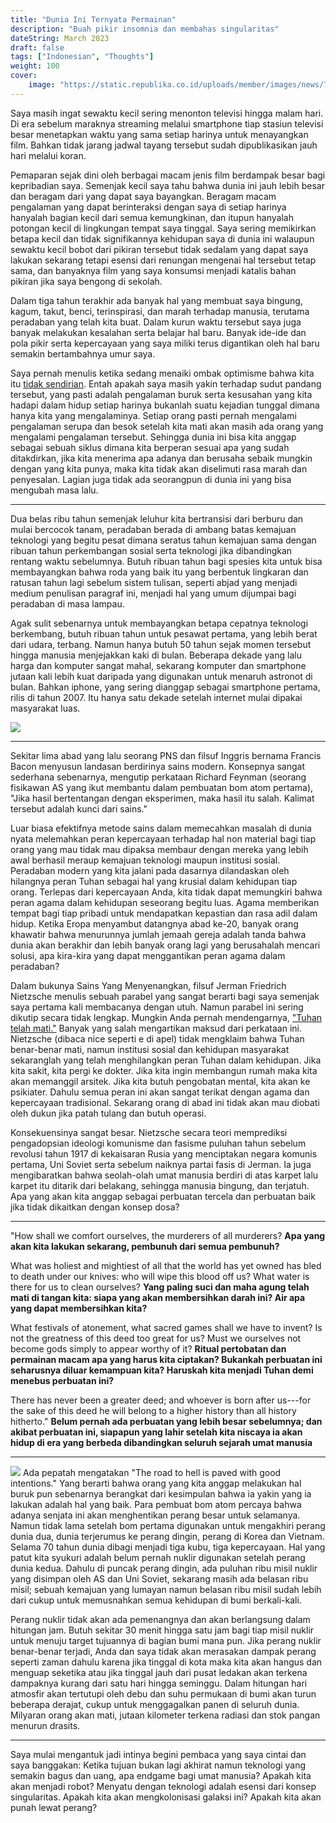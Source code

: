 ```yaml
---
title: "Dunia Ini Ternyata Permainan"
description: "Buah pikir insomnia dan membahas singularitas"
dateString: March 2023
draft: false
tags: ["Indonesian", "Thoughts"]
weight: 100
cover:
    image: "https://static.republika.co.id/uploads/member/images/news/7f5lbglpbx.jpg"
---
```

Saya masih ingat sewaktu kecil sering menonton televisi hingga malam hari. Di era sebelum maraknya streaming melalui smartphone tiap stasiun televisi besar menetapkan waktu yang sama setiap harinya untuk menayangkan film. Bahkan tidak jarang jadwal tayang tersebut sudah dipublikasikan jauh hari melalui koran.

Pemaparan sejak dini oleh berbagai macam jenis film berdampak besar bagi kepribadian saya. Semenjak kecil saya tahu bahwa dunia ini jauh lebih besar dan beragam dari yang dapat saya bayangkan. Beragam macam pengalaman yang dapat berinteraksi dengan saya di setiap harinya hanyalah bagian kecil dari semua kemungkinan, dan itupun hanyalah potongan kecil di lingkungan tempat saya tinggal. Saya sering memikirkan betapa kecil dan tidak signifikannya kehidupan saya di dunia ini walaupun sewaktu kecil bobot dari pikiran tersebut tidak sedalam yang dapat saya lakukan sekarang tetapi esensi dari renungan mengenai hal tersebut tetap sama, dan banyaknya film yang saya konsumsi menjadi katalis bahan pikiran jika saya bengong di sekolah.

Dalam tiga tahun terakhir ada banyak hal yang membuat saya bingung, kagum, takut, benci, terinspirasi, dan marah terhadap manusia, terutama peradaban yang telah kita buat. Dalam kurun waktu tersebut saya juga banyak melakukan kesalahan serta belajar hal baru. Banyak ide-ide dan pola pikir serta kepercayaan yang saya miliki terus digantikan oleh hal baru semakin bertambahnya umur saya.

Saya pernah menulis ketika sedang menaiki ombak optimisme bahwa kita itu [tidak sendirian](https://oatlayers.wordpress.com/2022/06/05/kamu-gak-sendirian-kok/). Entah apakah saya masih yakin terhadap sudut pandang tersebut, yang pasti adalah pengalaman buruk serta kesusahan yang kita hadapi dalam hidup setiap harinya bukanlah suatu kejadian tunggal dimana hanya kita yang mengalaminya. Setiap orang pasti pernah mengalami pengalaman serupa dan besok setelah kita mati akan masih ada orang yang mengalami pengalaman tersebut. Sehingga dunia ini bisa kita anggap sebagai sebuah siklus dimana kita berperan sesuai apa yang sudah ditakdirkan, jika kita menerima apa adanya dan berusaha sebaik mungkin dengan yang kita punya, maka kita tidak akan diselimuti rasa marah dan penyesalan. Lagian juga tidak ada seorangpun di dunia ini yang bisa mengubah masa lalu.

---
Dua belas ribu tahun semenjak leluhur kita bertransisi dari berburu dan mulai bercocok tanam, peradaban berada di ambang batas kemajuan teknologi yang begitu pesat dimana seratus tahun kemajuan sama dengan ribuan tahun perkembangan sosial serta teknologi jika dibandingkan rentang waktu sebelumnya. Butuh ribuan tahun bagi spesies kita untuk bisa membayangkan bahwa roda yang baik itu yang berbentuk lingkaran dan ratusan tahun lagi sebelum sistem tulisan, seperti abjad yang menjadi medium penulisan paragraf ini, menjadi hal yang umum dijumpai bagi peradaban di masa lampau. 

Agak sulit sebenarnya untuk membayangkan betapa cepatnya teknologi berkembang, butuh ribuan tahun untuk pesawat pertama, yang lebih berat dari udara, terbang. Namun hanya butuh 50 tahun sejak momen tersebut hingga manusia menjejakkan kaki di bulan. Beberapa dekade yang lalu harga dan komputer sangat mahal, sekarang komputer dan smartphone jutaan kali lebih kuat daripada yang digunakan untuk menaruh astronot di bulan. Bahkan iphone, yang sering dianggap sebagai smartphone pertama, rilis di tahun 2007. Itu hanya satu dekade setelah internet mulai dipakai masyarakat luas.

![](https://upload.wikimedia.org/wikipedia/commons/thumb/9/95/Tracy_Caldwell_Dyson_in_Cupola_ISS.jpg/800px-Tracy_Caldwell_Dyson_in_Cupola_ISS.jpg)

---
Sekitar lima abad yang lalu seorang PNS dan filsuf Inggris bernama Francis Bacon menyusun landasan berdirinya sains modern. Konsepnya sangat sederhana sebenarnya, mengutip perkataan Richard Feynman (seorang fisikawan AS yang ikut membantu dalam pembuatan bom atom pertama), "Jika hasil bertentangan dengan eksperimen, maka hasil itu salah. Kalimat tersebut adalah kunci dari sains."

Luar biasa efektifnya metode sains dalam memecahkan masalah di dunia nyata melemahkan peran kepercayaan terhadap hal non material bagi tiap orang yang mau tidak mau dipaksa membaur dengan mereka yang lebih awal berhasil meraup kemajuan teknologi maupun institusi sosial. Peradaban modern yang kita jalani pada dasarnya dilandaskan oleh hilangnya peran Tuhan sebagai hal yang krusial dalam kehidupan tiap orang. Terlepas dari kepercayaan Anda, kita tidak dapat memungkiri bahwa peran agama dalam kehidupan seseorang begitu luas. Agama memberikan tempat bagi tiap pribadi untuk mendapatkan kepastian dan rasa adil dalam hidup. Ketika Eropa menyambut datangnya abad ke-20, banyak orang khawatir bahwa menurunnya jumlah jemaah gereja adalah tanda bahwa dunia akan berakhir dan lebih banyak orang lagi yang berusahalah mencari solusi, apa kira-kira yang dapat menggantikan peran agama dalam peradaban?

Dalam bukunya Sains Yang Menyenangkan, filsuf Jerman Friedrich Nietzsche menulis sebuah parabel yang sangat berarti bagi saya semenjak saya pertama kali membacanya dengan utuh. Namun parabel ini sering dikutip secara tidak lengkap. Mungkin Anda pernah mendengarnya, ["Tuhan telah mati."](https://sourcebooks.fordham.edu/mod/nietzsche-madman.asp) Banyak yang salah mengartikan maksud dari perkataan ini. Nietzsche (dibaca nice seperti e di apel) tidak mengklaim bahwa Tuhan benar-benar mati, namun institusi sosial dan kehidupan masyarakat sekaranglah yang telah menghilangkan peran Tuhan dalam kehidupan. Jika kita sakit, kita pergi ke dokter. Jika kita ingin membangun rumah maka kita akan memanggil arsitek. Jika kita butuh pengobatan mental, kita akan ke psikiater. Dahulu semua peran ini akan sangat terikat dengan agama dan kepercayaan tradisional. Sekarang orang di abad ini tidak akan mau diobati oleh dukun jika patah tulang dan butuh operasi.

Konsekuensinya sangat besar. Nietzsche secara teori memprediksi pengadopsian ideologi komunisme dan fasisme puluhan tahun sebelum revolusi tahun 1917 di kekaisaran Rusia yang menciptakan negara komunis pertama, Uni Soviet serta sebelum naiknya partai fasis di Jerman. Ia juga mengibaratkan bahwa seolah-olah umat manusia berdiri di atas karpet lalu karpet itu ditarik dari belakang, sehingga manusia bingung, dan terjatuh. Apa yang akan kita anggap sebagai perbuatan tercela dan perbuatan baik jika tidak dikaitkan dengan konsep dosa?

---
"How shall we comfort ourselves, the murderers of all murderers?
**Apa yang akan kita lakukan sekarang, pembunuh dari semua pembunuh?**

What was holiest and mightiest of all that the world has yet owned has bled to death under our knives: who will wipe this blood off us? What water is there for us to clean ourselves?
**Yang paling suci dan maha agung telah mati di tangan kita: siapa yang akan membersihkan darah ini? Air apa yang dapat membersihkan kita?**

What festivals of atonement, what sacred games shall we have to invent? Is not the greatness of this deed too great for us? Must we ourselves not become gods simply to appear worthy of it?
**Ritual pertobatan dan permainan macam apa yang harus kita ciptakan? Bukankah perbuatan ini seharusnya diluar kemampuan kita? Haruskah kita menjadi Tuhan demi menebus perbuatan ini?**

There has never been a greater deed; and whoever is born after us---for the sake of this deed he will belong to a higher history than all history hitherto."
**Belum pernah ada perbuatan yang lebih besar sebelumnya; dan akibat perbuatan ini, siapapun yang lahir setelah kita niscaya ia akan hidup di era yang berbeda dibandingkan seluruh sejarah umat manusia**

---
![](https://upload.wikimedia.org/wikipedia/commons/1/16/Apollo_11_Launch_-_GPN-2000-000630.jpg)
Ada pepatah mengatakan "The road to hell is paved with good intentions." Yang berarti bahwa orang yang kita anggap melakukan hal buruk pun sebenarnya berangkat dari kesimpulan bahwa ia yakin yang ia lakukan adalah hal yang baik. Para pembuat bom atom percaya bahwa adanya senjata ini akan menghentikan perang besar untuk selamanya. Namun tidak lama setelah bom pertama digunakan untuk mengakhiri perang dunia dua, dunia terjerumus ke perang dingin, perang di Korea dan Vietnam. Selama 70 tahun dunia dibagi menjadi tiga kubu, tiga kepercayaan. Hal yang patut kita syukuri adalah belum pernah nuklir digunakan setelah perang dunia kedua. Dahulu di puncak perang dingin, ada puluhan ribu misil nuklir yang disimpan oleh AS dan Uni Soviet, sekarang masih ada belasan ribu misil; sebuah kemajuan yang lumayan namun belasan ribu misil sudah lebih dari cukup untuk memusnahkan semua kehidupan di bumi berkali-kali.

Perang nuklir tidak akan ada pemenangnya dan akan berlangsung dalam hitungan jam. Butuh sekitar 30 menit hingga satu jam bagi tiap misil nuklir untuk menuju target tujuannya di bagian bumi mana pun. Jika perang nuklir benar-benar terjadi, Anda dan saya tidak akan merasakan dampak perang seperti zaman dahulu karena jika tinggal di kota maka kita akan hangus dan menguap seketika atau jika tinggal jauh dari pusat ledakan akan terkena dampaknya kurang dari satu hari hingga seminggu. Dalam hitungan hari atmosfir akan tertutupi oleh debu dan suhu permukaan di bumi akan turun beberapa derajat, cukup untuk menggagalkan panen di seluruh dunia. Milyaran orang akan mati, jutaan kilometer terkena radiasi dan stok pangan menurun drasits.

---
Saya mulai mengantuk jadi intinya begini pembaca yang saya cintai dan saya banggakan: Ketika tujuan bukan lagi akhirat namun teknologi yang semakin bagus dan uang, apa endgame bagi umat manusia? Apakah kita akan menjadi robot? Menyatu dengan teknologi adalah esensi dari konsep singularitas. Apakah kita akan mengkolonisasi galaksi ini? Apakah kita akan punah lewat perang?

